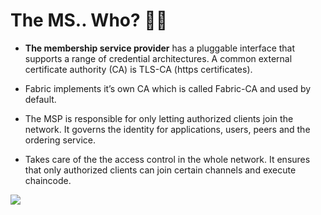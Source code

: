 # The MS.. Who? 🤔🙈

<div grid="~ cols-2 gap-2" m="t-2">
<div>

- **The membership service provider** has a pluggable  interface that supports a range of credential  architectures. A common external certificate  authority (CA) is TLS-CA (https certificates).

- Fabric implements it’s own CA which is called
Fabric-CA and used by default.

- The MSP is responsible for only letting authorized  clients join the network. It governs the identity for  applications, users, peers and the ordering service.

- Takes care of the the access control in the whole  network. It ensures that only authorized clients can  join certain channels and execute chaincode.


</div>
  <div>
    <img border="rounded" src="/msp.png">
  </div>
</div>